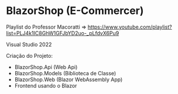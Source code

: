 # BlazorShop (E-Commercer)

Playlist do Professor Macoratti => https://www.youtube.com/playlist?list=PLJ4k1IC8GhW1GFJbYD2uo-_pLfdvX6Pu9

Visual Studio 2022

Criação do Projeto:
- BlazorShop.Api (Web Api)
- BlazorShop.Models (Biblioteca de Classe)
- BlazorShop.Web (Blazor WebAssembly App)
- Frontend usando o Blazor
